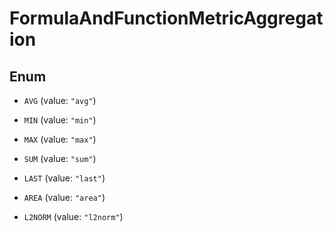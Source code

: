

# FormulaAndFunctionMetricAggregation

## Enum


* `AVG` (value: `"avg"`)

* `MIN` (value: `"min"`)

* `MAX` (value: `"max"`)

* `SUM` (value: `"sum"`)

* `LAST` (value: `"last"`)

* `AREA` (value: `"area"`)

* `L2NORM` (value: `"l2norm"`)




